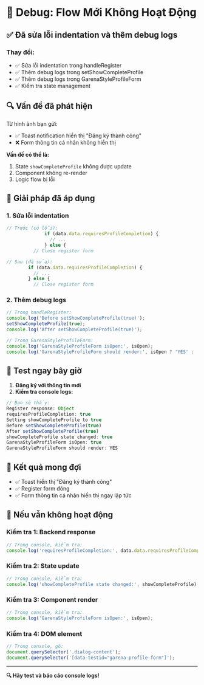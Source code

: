 # 🐛 Debug: Flow Mới Không Hoạt Động

## ✅ Đã sửa lỗi indentation và thêm debug logs

### Thay đổi:
- ✅ Sửa lỗi indentation trong handleRegister
- ✅ Thêm debug logs trong setShowCompleteProfile
- ✅ Thêm debug logs trong GarenaStyleProfileForm
- ✅ Kiểm tra state management

## 🔍 Vấn đề đã phát hiện

Từ hình ảnh bạn gửi:
- ✅ Toast notification hiển thị "Đăng ký thành công"
- ❌ Form thông tin cá nhân không hiển thị

**Vấn đề có thể là:**
1. State `showCompleteProfile` không được update
2. Component không re-render
3. Logic flow bị lỗi

## 🔧 Giải pháp đã áp dụng

### 1. Sửa lỗi indentation
```javascript
// Trước (có lỗi):
              if (data.data.requiresProfileCompletion) {
                // ...
              } else {
          // Close register form

// Sau (đã sửa):
        if (data.data.requiresProfileCompletion) {
          // ...
        } else {
          // Close register form
```

### 2. Thêm debug logs
```javascript
// Trong handleRegister:
console.log('Before setShowCompleteProfile(true)');
setShowCompleteProfile(true);
console.log('After setShowCompleteProfile(true)');

// Trong GarenaStyleProfileForm:
console.log('GarenaStyleProfileForm isOpen:', isOpen);
console.log('GarenaStyleProfileForm should render:', isOpen ? 'YES' : 'NO');
```

## 🧪 Test ngay bây giờ

1. **Đăng ký với thông tin mới**
2. **Kiểm tra console logs:**

```javascript
// Bạn sẽ thấy:
Register response: Object
requiresProfileCompletion: true
Setting showCompleteProfile to true
Before setShowCompleteProfile(true)
After setShowCompleteProfile(true)
showCompleteProfile state changed: true
GarenaStyleProfileForm isOpen: true
GarenaStyleProfileForm should render: YES
```

## 🎯 Kết quả mong đợi

- ✅ Toast hiển thị "Đăng ký thành công"
- ✅ Register form đóng
- ✅ Form thông tin cá nhân hiển thị ngay lập tức

## 🚨 Nếu vẫn không hoạt động

### Kiểm tra 1: Backend response
```javascript
// Trong console, kiểm tra:
console.log('requiresProfileCompletion:', data.data.requiresProfileCompletion);
```

### Kiểm tra 2: State update
```javascript
// Trong console, kiểm tra:
console.log('showCompleteProfile state changed:', showCompleteProfile);
```

### Kiểm tra 3: Component render
```javascript
// Trong console, kiểm tra:
console.log('GarenaStyleProfileForm isOpen:', isOpen);
```

### Kiểm tra 4: DOM element
```javascript
// Trong console, gõ:
document.querySelector('.dialog-content');
document.querySelector('[data-testid="garena-profile-form"]');
```

---

**🔍 Hãy test và báo cáo console logs!**
